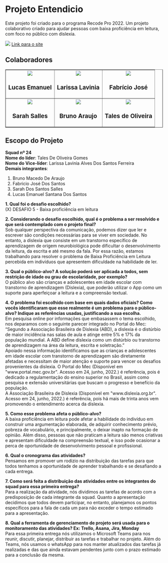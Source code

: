 <h1>Projeto Entendicio</h1>
<p>Este projeto foi criado para o programa Recode Pro 2022. Um projeto colaborativo criado para ajudar pessoas com baixa proficiência em leitura, com foco no público com dislexia.</p>

<img src="./assets/img-readme.png" />
<a href="https://projeto-final-recode-2022.vercel.app/">Link para o site</a>

<h2>Colaboradores</h2>
<table border>
    <tbody>
        <tr>
            <td align="center">
                <a href="https://github.com/LucasInmanuel">
                    <img src="https://github.com/LucasInmanuel.png" />
                </a>
                <h3>Lucas Emanuel</h3>
            </td>
            <td align="center">
                <a href="https://github.com/Larissalaviniaba">
                    <img src="https://github.com/Larissalaviniaba.png" />
                </a>
                <h3>Larissa Lavinia</h3>
            </td>
            <td align="center">
                <a href=""></a>
                <img src="https://github.com/FabricioRecode.png" />
                <h3>Fabrício José</h3>
            </td>
        </tr>
        <tr>
            <td align="center">
                <a href="https://github.com/Sarah-Salles">
                    <img src="https://github.com/Sarah-Salles.png" />
                </a>
                <h3>Sarah Salles</h3>
            </td>
            <td align="center">
                <a href="https://github.com/brunoaraujo7">
                    <img src="https://github.com/brunoaraujo7.png" />
                </a>
                <h3>Bruno Araujo</h3>
            </td>
            <td align="center">
                <a href="https://github.com/talesdeoliveira">
                    <img src="https://github.com/talesdeoliveira.png" />
                </a>
                <h3>Tales de Oliveira</h3>
            </td>
        </tr>
    </tbody>
</table>

<h2>Escopo do Projeto</h2>
<p>
    <b>Squad nº 24</b><br />
    <b>Nome do líder</b>: Tales De Oliveira Gomes<br />
    <b>Nome do Vice-líder</b>: Larissa Lavinia Alves Dos Santos Ferreira<br />
    <b>Demais integrantes</b>:<br />
</p>

<ol>
    <li>Bruno Macedo De Araujo</li> 
    <li>Fabricio José Dos Santos</li>
    <li>Sarah Dos Santos Salles</li>
    <li>Lucas Emanuel Santana Dos Santos</li>
</ol>

<p>
    <b>1. Qual foi o desafio escolhido?</b>
    <br />
    <span>(X) DESAFIO 5 - Baixa proficiência em leitura</span>
</p>
<p>
    <b>2. Considerando o desafio escolhido, qual é o problema a ser resolvido e que será contemplado com o projeto final?</b>
    <br />
    <span>Sob qualquer perspectiva da comunicação, podemos dizer que ler e escrever são condições necessárias para se viver em sociedade. No entanto, a dislexia que consiste em um transtorno específico de aprendizagem de origem neurobiológica pode dificultar o desenvolvimento da leitura, da escrita e até mesmo da fala. Por essa razão, estamos trabalhando para resolver o problema de Baixa Proficiência em Leitura percebida em indivíduos que apresentem dificuldade na habilidade de ler.
    </span>
</p>
<p>
    <b>3. Qual o público-alvo? A solução poderá ser aplicada a todos, sem restrição de idade ou grau de escolaridade, por exemplo?</b>
    <br />
    <span>O público alvo são crianças e adolescentes em idade escolar com transtorno de aprendizagem (Dislexia), que poderão utilizar o App como um suporte para aperfeiçoar a leitura e a compreensão textual.</span>
</p>
<p>
    <b>4. O problema foi escolhido com base em quais dados oficiais? Como vocês identificaram que esse realmente é um problema para o público-alvo? Indique as referências usadas, justificando a sua escolha.</b>
    <br />
    <span>Em pesquisa online por informações que embasassem o tema escolhido, nos deparamos com o seguinte parecer integrado no Portal do Mec: “Segundo a Associação Brasileira de Dislexia (ABD), a dislexia é o distúrbio de maior incidência nas salas de aula e atinge entre 5% e 17% da população mundial. A ABD define dislexia como um distúrbio ou transtorno de aprendizagem na área da leitura, escrita e soletração.”<br />
    Apoiado nessa informação identificamos que as crianças e adolescentes em idade escolar com transtorno de aprendizagem são diretamente afetadas e necessitam de maior atenção e suporte para vencer os desafios provenientes da dislexia.
    O Portal do Mec (Disponível em "www.portal.mec.gov.br". Acesso em 24, junho, 2022.) é referência, pois é dedicado a regulamentação do ensino superior no Brasil, assim como pesquisa e extensão universitárias que buscam o progresso e benefício da população.<br />
    A Associação Brasileira de Dislexia (Disponível em "www.dislexia.org.br". Acesso em 24, junho, 2022.) é referência, pois há mais de trinta anos vem promovendo o entendimento acerca da dislexia.</span>
</p>
<p>
    <b>5. Como esse problema afeta o público-alvo?</b>
    <br />
    <span>A baixa proficiência em leitura pode afetar a habilidade do indivíduo em construir uma argumentação elaborada, de adquirir conhecimento prévio, pobreza de vocabulário, e principalmente, o deixar inapto na formação de opinião. Além disso, pessoas que não praticam a leitura são menos criativas e apresentam dificuldade na compreensão textual, e isso pode ocasionar a perca de oportunidade de desenvolvimento pessoal e profissional.</span>
</p>
<p>
    <b>6. Qual o cronograma das atividades?</b>
    <br />
    <span>Pensamos em promover um rodizio na distribuição das tarefas para que todos tenhamos a oportunidade de aprender trabalhando e se desafiando a cada entrega.</span>
</p>
<p>
    <b>7. Como será feita a distribuição das atividades entre os integrantes do squad para essa primeira entrega?</b>
    <br />
    <span>Para a realização da atividade, nós dividimos as tarefas de acordo com a predisposição de cada integrante da squad. Quanto a apresentação decidimos que todos devem participar, no entanto, planejamos os pontos específicos para a fala de cada um para não exceder o tempo estimado para a apresentação.</span>
</p>
<p>
    <b>8. Qual a ferramenta de gerenciamento de projeto será usada para o monitoramento das atividades? Ex: Trello, Asana, Jira, Monday</b>
    <br />
    <span>Para essa primeira entrega nós utilizamos o Microsoft Teams para nos reunir, discutir, planejar, distribuir as tarefas e trabalhar no projeto. Além do Teams, nós usamos o whatsApp para nos manter atualizados das tarefas já realizadas e das que ainda estavam pendentes junto com o prazo estimado para a conclusão da mesma.</span>
</p>
